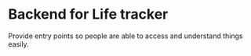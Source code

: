 # Backend for Life tracker

Provide entry points so people are able to access and understand things easily.